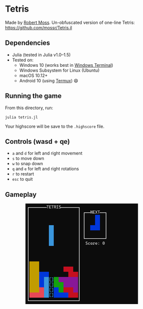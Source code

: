 # Tetris

Made by [Robert Moss](https://github.com/mossr). Un-obfuscated version of one-line Tetris: https://github.com/mossr/Tetris.jl

## Dependencies
- Julia (tested in Julia v1.0–1.5)
- Tested on:
    - Windows 10 (works best in [Windows Terminal](https://github.com/microsoft/terminal))
    - Windows Subsystem for Linux (Ubuntu)
    - macOS 10.12+
    - Android 10 (using [Termux](https://github.com/termux/termux-packages/issues/58#issuecomment-529036798)) 😄 

## Running the game
From this directory, run:
```console
julia tetris.jl
```

Your highscore will be save to the `.highscore` file.


## Controls (wasd + qe)
* `a` and `d` for left and right movement
* `s` to move down
* `w` to snap down
* `q` and `e` for left and right rotations
* `r` to restart
* `esc` to quit



## Gameplay
<p align="center">
  <img src="https://github.com/mossr/Tetris.jl/blob/master/tetris.png">
</p>